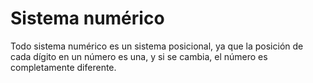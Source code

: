 # Sistema numérico

Todo sistema numérico es un sistema posicional, ya que la posición de cada dígito en un número es una, y si se cambia, el número es completamente diferente.
